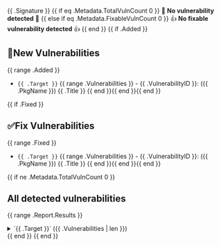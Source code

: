 {{ .Signature }}
{{ if eq .Metadata.TotalVulnCount 0 }}
🎉 **No vulnerability detected** 🎉
{{ else if eq .Metadata.FixableVulnCount 0 }}
👍 **No fixable vulnerability detected** 👍
{{ end }}
{{ if .Added }}
## 🚨New Vulnerabilities
{{ range .Added }}
- `{{ .Target }}`
{{ range .Vulnerabilities }}    - {{ .VulnerabilityID }}: ({{ .PkgName }}) {{ .Title }}
{{ end }}{{ end }}{{ end }}

{{ if .Fixed }}
## ✅Fix Vulnerabilities
{{ range .Fixed }}
- `{{ .Target }}`
{{ range .Vulnerabilities }}    - {{ .VulnerabilityID }}: ({{ .PkgName }}) {{ .Title }}
{{ end }}{{ end }}{{ end }}

{{ if ne .Metadata.TotalVulnCount 0 }}
## All detected vulnerabilities
{{ range .Report.Results }}
<details>
<summary>`{{ .Target }}` ({{ .Vulnerabilities | len }})</summary>

{{ range .Vulnerabilities }}- {{ .VulnerabilityID }}: ( `{{ .PkgName }}` ) {{ .Title }}
{{ end }}
</details>
{{ end }}
{{ end }}
